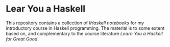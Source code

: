 # Lear You a Haskell

This repository contains a collection of *IHaskell notebooks* for my
introductory course in Haskell programming. The material is to some extent
based on, and complementary to the course literature
*Learn You a Haskell for Great Good*.
